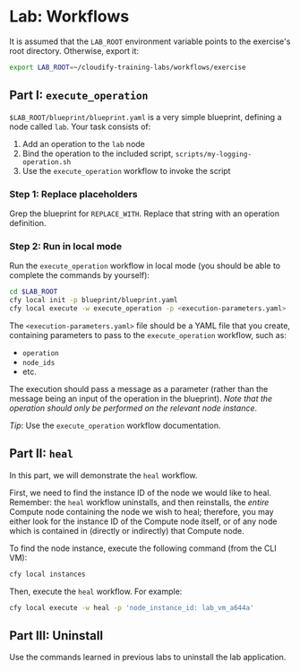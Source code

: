 # Lab: Workflows

It is assumed that the `LAB_ROOT` environment variable points to the exercise's root directory. Otherwise, export it:

```bash
export LAB_ROOT=~/cloudify-training-labs/workflows/exercise
```

## Part I: `execute_operation`

`$LAB_ROOT/blueprint/blueprint.yaml` is a very simple blueprint, defining a node called `lab`.
Your task consists of:

1.  Add an operation to the `lab` node
2.  Bind the operation to the included script, `scripts/my-logging-operation.sh`
3.  Use the `execute_operation` workflow to invoke the script

### Step 1: Replace placeholders

Grep the blueprint for `REPLACE_WITH`. Replace that string with an operation definition.

### Step 2: Run in local mode

Run the `execute_operation` workflow in local mode (you should be able to complete the commands by yourself):

```bash
cd $LAB_ROOT
cfy local init -p blueprint/blueprint.yaml
cfy local execute -w execute_operation -p <execution-parameters.yaml> ...
```

The `<execution-parameters.yaml>` file should be a YAML file that you create, containing parameters to pass to the `execute_operation` workflow, such as:

* `operation`
* `node_ids`
* etc.

The execution should pass a message as a parameter (rather than the message being an input of the operation in the blueprint). *Note that the operation should only be performed on the relevant node instance*.

_Tip_: Use the `execute_operation` workflow documentation.

## Part II: `heal`

In this part, we will demonstrate the `heal` workflow.

First, we need to find the instance ID of the node we would like to heal. Remember: the `heal` workflow uninstalls, and then reinstalls, the *entire* Compute node containing the node we wish to heal; therefore, you may either look for the instance ID of the Compute node itself, or of any node which is contained in (directly or indirectly) that Compute node.

To find the node instance, execute the following command (from the CLI VM):

```bash
cfy local instances
```

Then, execute the `heal` workflow. For example:

```bash
cfy local execute -w heal -p 'node_instance_id: lab_vm_a644a'
```

## Part III: Uninstall

Use the commands learned in previous labs to uninstall the lab application.
